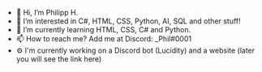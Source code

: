 - 👋 Hi, I’m Philipp H.
- 👀 I’m interested in C#, HTML, CSS, Python, AI, SQL and other stuff!
- 🌱 I’m currently learning HTML, CSS, C# and Python.
- 📫 How to reach me? Add me at Discord: _Phil#0001
- ⚙️ I'm currently working on a Discord bot (Lucidity) and a website (later you will see the link here)
<!---
PhilXi/PhilXi is a ✨ special ✨ repository because its `README.md` (this file) appears on your GitHub profile.
You can click the Preview link to take a look at your changes.
--->
